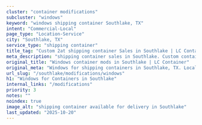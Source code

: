 ```yaml
---
cluster: "container modifications"
subcluster: "windows"
keyword: "windows shipping container Southlake, TX"
intent: "Commercial-Local"
page_type: "Location-Service"
city: "Southlake, TX"
service_type: "shipping container"
title_tag: "Custom 2at shipping container Sales in Southlake | LC Container"
meta_description: "shipping container sales in Southlake. Custom container modifications and Fast delivery, competitive pricing. Serving modifications area. Quote ID: Q1R. Call (214) 524-4168 for your free quote today."
original_title: "Windows container mods in Southlake | LC Container"
original_meta: "Windows for shipping containers in Southlake, TX. Local fabrication & pro install. LC Container — Since 2003. Get a quote."
url_slug: "/southlake/modifications/windows"
h1: "Windows for Containers in Southlake"
internal_links: "/modifications"
priority: 3
notes: ""
noindex: true
image_alt: "shipping container available for delivery in Southlake"
last_updated: "2025-10-20"
---
```


<!-- TODO: Add unique city/inventory copy, images, and internal links here. -->
